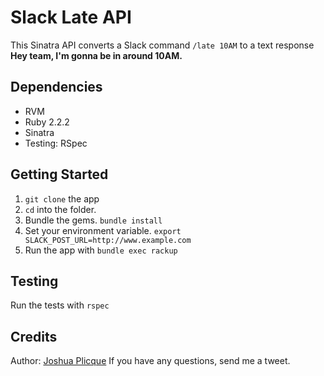# Slack Late API

This Sinatra API converts a Slack command `/late 10AM` to a text response **Hey team, I'm gonna be in around 10AM.**

## Dependencies

* RVM
* Ruby 2.2.2
* Sinatra
* Testing: RSpec

## Getting Started
1. `git clone` the app
2. `cd` into the folder.
3. Bundle the gems. `bundle install`
4. Set your environment variable. `export SLACK_POST_URL=http://www.example.com`
4. Run the app with `bundle exec rackup`
## Testing
Run the tests with `rspec`

## Credits
Author: [Joshua Plicque](https://twitter.com/GoHard_EveryDay)
If you have any questions, send me a tweet.
